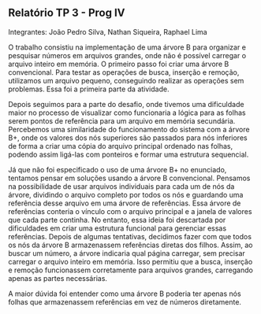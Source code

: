 ## Relatório TP 3 - Prog IV

Integrantes: João Pedro Silva, Nathan Siqueira, Raphael Lima

O trabalho consistiu na implementação de uma árvore B para organizar e pesquisar números em arquivos grandes, onde não é possível carregar o arquivo inteiro em memória. O primeiro passo foi criar uma árvore B convencional. Para testar as operações de busca, inserção e remoção, utilizamos um arquivo pequeno, conseguindo realizar as operações sem problemas. Essa foi a primeira parte da atividade.

Depois seguimos para a parte do desafio, onde tivemos uma dificuldade maior no processo de visualizar como funcionaria a lógica para as folhas serem pontos de referência para um arquivo em memória secundária. Percebemos uma similaridade do funcionamento do sistema com a árvore B+, onde os valores dos nós superiores são passados para nós inferiores de forma a criar uma cópia do arquivo principal ordenado nas folhas, podendo assim ligá-las com ponteiros e formar uma estrutura sequencial.

Já que não foi especificado o uso de uma árvore B+ no enunciado, tentamos pensar em soluções usando a árvore B convencional. Pensamos na possibilidade de usar arquivos individuais para cada um de nós da árvore, dividindo o arquivo completo por todos os nós e guardando uma referência desse arquivo em uma árvore de referências. Essa árvore de referências conteria o vínculo com o arquivo principal e a janela de valores que cada parte continha. No entanto, essa ideia foi descartada por dificuldades em criar uma estrutura funcional para gerenciar essas referências.
Depois de algumas tentativas, decidimos fazer com que todos os nós da árvore B armazenassem referências diretas dos filhos. Assim, ao buscar um número, a árvore indicaria qual página carregar, sem precisar carregar o arquivo inteiro em memória. Isso permitiu que a busca, inserção e remoção funcionassem corretamente para arquivos grandes, carregando apenas as partes necessárias.

A maior dúvida foi entender como uma árvore B poderia ter apenas nós folhas que armazenassem referências em vez de números diretamente. 